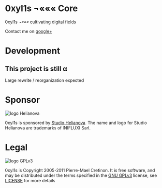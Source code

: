0xyl1s ¬««« Core
===========================

0xyl1s ¬««« cultivating digital fields

Contact me on [google+][link1]

Development
===========

This project is still α
---------------------------

Large rewrite / reorganization expected


Sponsor
=======
![logo Helianova][image1]

0xyl1s is sponsored by [Studio Helianova][link3]. The name and logo for Studio Helianova are trademarks of INIFLUXI Sarl.


Legal
=====
![logo GPLv3][image2]

0xyl1s is Copyright 2005-2011 Pierre-Mael Cretinon. It is free software, and may be distributed under the terms specified in the [GNU GPLv3][link4] license, see [LICENSE][link2] for more details

[image1]: http://studio.helianova.com/helianova_logo_03_0180.png
[image2]: http://www.gnu.org/graphics/gplv3-88x31.png
[link1]: https://plus.google.com/117594241819654605893
[link2]: https://www.3eclipses.com/0xyl1s/0x1_core/LICENSE
[link3]: http://studio.helianova.com
[link4]: http://www.gnu.org/licenses/gpl-3.0.html

